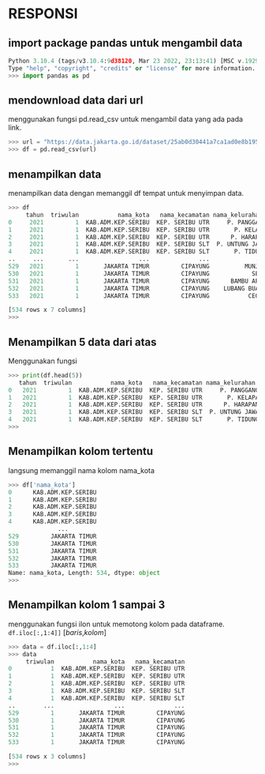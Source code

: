 # RESPONSI

## import package pandas untuk mengambil data

``` python
Python 3.10.4 (tags/v3.10.4:9d38120, Mar 23 2022, 23:13:41) [MSC v.1929 64 bit (AMD64)] on win32
Type "help", "copyright", "credits" or "license" for more information.
>>> import pandas as pd
```

## mendownload data dari url 
menggunakan  fungsi pd.read_csv untuk mengambil data yang ada pada link.

```python
>>> url = "https://data.jakarta.go.id/dataset/25ab0d30441a7ca1ad0e8b195be4dedc/resource/c1b0af737c9609d61cc58d9786a9c200/download/Data-Jumlah-Penerbitan-Akta-Kelahiran-Penduduk-DKI-Jakarta-Triwulan-1-Januari-sampai-Maret-Tahun-2021.csv1"
>>> df = pd.read_csv(url)
```

## menampilkan data
menampilkan data dengan memanggil df tempat untuk menyimpan data.

```python
>>> df
     tahun  triwulan           nama_kota   nama_kecamatan nama_kelurahan  jenis_kelamin  jumlah
0     2021         1  KAB.ADM.KEP.SERIBU  KEP. SERIBU UTR     P. PANGGANG     Laki-Laki      27
1     2021         1  KAB.ADM.KEP.SERIBU  KEP. SERIBU UTR       P. KELAPA     Laki-Laki      14
2     2021         1  KAB.ADM.KEP.SERIBU  KEP. SERIBU UTR      P. HARAPAN     Laki-Laki       8
3     2021         1  KAB.ADM.KEP.SERIBU  KEP. SERIBU SLT  P. UNTUNG JAWA     Laki-Laki       3
4     2021         1  KAB.ADM.KEP.SERIBU  KEP. SERIBU SLT       P. TIDUNG     Laki-Laki      19
..     ...       ...                 ...              ...             ...           ...     ...
529   2021         1       JAKARTA TIMUR         CIPAYUNG          MUNJUL     Perempuan     142
530   2021         1       JAKARTA TIMUR         CIPAYUNG            SETU     Perempuan      60
531   2021         1       JAKARTA TIMUR         CIPAYUNG      BAMBU APUS     Perempuan      86
532   2021         1       JAKARTA TIMUR         CIPAYUNG    LUBANG BUAYA     Perempuan     157
533   2021         1       JAKARTA TIMUR         CIPAYUNG           CEGER     Perempuan      92

[534 rows x 7 columns]
>>>
```

## Menampilkan 5 data dari atas
Menggunakan fungsi 

```python
>>> print(df.head(5))
   tahun  triwulan           nama_kota   nama_kecamatan nama_kelurahan  jenis_kelamin  jumlah
0   2021         1  KAB.ADM.KEP.SERIBU  KEP. SERIBU UTR     P. PANGGANG     Laki-Laki      27
1   2021         1  KAB.ADM.KEP.SERIBU  KEP. SERIBU UTR       P. KELAPA     Laki-Laki      14
2   2021         1  KAB.ADM.KEP.SERIBU  KEP. SERIBU UTR      P. HARAPAN     Laki-Laki       8
3   2021         1  KAB.ADM.KEP.SERIBU  KEP. SERIBU SLT  P. UNTUNG JAWA     Laki-Laki       3
4   2021         1  KAB.ADM.KEP.SERIBU  KEP. SERIBU SLT       P. TIDUNG     Laki-Laki      19
>>>
```

## Menampilkan kolom tertentu
langsung memanggil nama kolom nama_kota

```python
>>> df['nama_kota']
0      KAB.ADM.KEP.SERIBU
1      KAB.ADM.KEP.SERIBU
2      KAB.ADM.KEP.SERIBU
3      KAB.ADM.KEP.SERIBU
4      KAB.ADM.KEP.SERIBU
              ...
529         JAKARTA TIMUR
530         JAKARTA TIMUR
531         JAKARTA TIMUR
532         JAKARTA TIMUR
533         JAKARTA TIMUR
Name: nama_kota, Length: 534, dtype: object
>>>
```

## Menampilkan kolom 1 sampai 3
menggunakan fungsi ilon untuk memotong kolom pada dataframe. `df.iloc[:,1:4]]`
[*baris*,*kolom*]

```python
>>> data = df.iloc[:,1:4]
>>> data
     triwulan           nama_kota   nama_kecamatan
0           1  KAB.ADM.KEP.SERIBU  KEP. SERIBU UTR
1           1  KAB.ADM.KEP.SERIBU  KEP. SERIBU UTR
2           1  KAB.ADM.KEP.SERIBU  KEP. SERIBU UTR
3           1  KAB.ADM.KEP.SERIBU  KEP. SERIBU SLT
4           1  KAB.ADM.KEP.SERIBU  KEP. SERIBU SLT
..        ...                 ...              ...
529         1       JAKARTA TIMUR         CIPAYUNG
530         1       JAKARTA TIMUR         CIPAYUNG
531         1       JAKARTA TIMUR         CIPAYUNG
532         1       JAKARTA TIMUR         CIPAYUNG
533         1       JAKARTA TIMUR         CIPAYUNG

[534 rows x 3 columns]
>>>
```